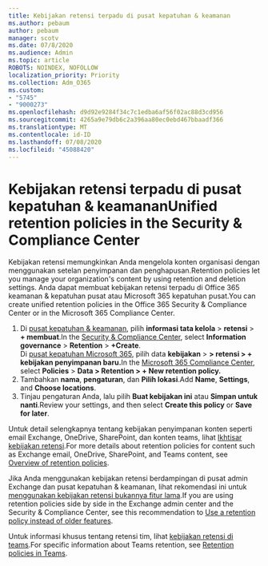 ```yaml
---
title: Kebijakan retensi terpadu di pusat kepatuhan & keamanan
ms.author: pebaum
author: pebaum
manager: scotv
ms.date: 07/8/2020
ms.audience: Admin
ms.topic: article
ROBOTS: NOINDEX, NOFOLLOW
localization_priority: Priority
ms.collection: Adm_O365
ms.custom:
- "5745"
- "9000273"
ms.openlocfilehash: d9d92e9284f34c7c1edba6af56f02ac88d3cd956
ms.sourcegitcommit: 4265a9e79db6c2a396aa80ec0ebd467bbaadf366
ms.translationtype: MT
ms.contentlocale: id-ID
ms.lasthandoff: 07/08/2020
ms.locfileid: "45088420"
---
```

# <a name="unified-retention-policies-in-the-security--compliance-center"></a><span data-ttu-id="bfe52-102">Kebijakan retensi terpadu di pusat kepatuhan & keamanan</span><span class="sxs-lookup"><span data-stu-id="bfe52-102">Unified retention policies in the Security & Compliance Center</span></span>

<span data-ttu-id="bfe52-103">Kebijakan retensi memungkinkan Anda mengelola konten organisasi dengan menggunakan setelan penyimpanan dan penghapusan.</span><span class="sxs-lookup"><span data-stu-id="bfe52-103">Retention policies let you manage your organization's content by using retention and deletion settings.</span></span> <span data-ttu-id="bfe52-104">Anda dapat membuat kebijakan retensi terpadu di Office 365 keamanan & kepatuhan pusat atau Microsoft 365 kepatuhan pusat.</span><span class="sxs-lookup"><span data-stu-id="bfe52-104">You can create unified retention policies in the Office 365 Security & Compliance Center or in the Microsoft 365 Compliance Center.</span></span> 

1. <span data-ttu-id="bfe52-105">Di [pusat kepatuhan & keamanan](https://go.microsoft.com/fwlink/p/?linkid=2077143), pilih **informasi tata kelola**  >  **retensi**  >  **+ membuat**.</span><span class="sxs-lookup"><span data-stu-id="bfe52-105">In the [Security & Compliance Center](https://go.microsoft.com/fwlink/p/?linkid=2077143), select **Information governance** > **Retention** > **+Create**.</span></span> <br/>
    <span data-ttu-id="bfe52-106">Di [pusat kepatuhan Microsoft 365](https://go.microsoft.com/fwlink/p/?linkid=2077149), pilih data **kebijakan**  >  **> retensi > + kebijakan penyimpanan baru.**</span><span class="sxs-lookup"><span data-stu-id="bfe52-106">In the [Microsoft 365 Compliance Center](https://go.microsoft.com/fwlink/p/?linkid=2077149), select **Policies** > **Data > Retention > + New retention policy.**</span></span>
2. <span data-ttu-id="bfe52-107">Tambahkan **nama**, **pengaturan**, dan **Pilih lokasi**.</span><span class="sxs-lookup"><span data-stu-id="bfe52-107">Add **Name**, **Settings**, and **Choose locations**.</span></span>
3. <span data-ttu-id="bfe52-108">Tinjau pengaturan Anda, lalu pilih **Buat kebijakan ini** atau **Simpan untuk nanti**.</span><span class="sxs-lookup"><span data-stu-id="bfe52-108">Review your settings, and then select **Create this policy** or **Save for later**.</span></span>  
      
<span data-ttu-id="bfe52-109">Untuk detail selengkapnya tentang kebijakan penyimpanan konten seperti email Exchange, OneDrive, SharePoint, dan konten teams, lihat [Ikhtisar kebijakan retensi](https://go.microsoft.com/fwlink/?linkid=2127785).</span><span class="sxs-lookup"><span data-stu-id="bfe52-109">For more details about retention policies for content such as Exchange email, OneDrive, SharePoint, and Teams content, see [Overview of retention policies](https://go.microsoft.com/fwlink/?linkid=2127785).</span></span>  
    
<span data-ttu-id="bfe52-110">Jika Anda menggunakan kebijakan retensi berdampingan di pusat admin Exchange dan pusat kepatuhan & keamanan, lihat rekomendasi ini untuk [menggunakan kebijakan retensi bukannya fitur lama](https://docs.microsoft.com/microsoft-365/compliance/retention-policies?view=o365-worldwide#use-a-retention-policy-instead-of-older-features).</span><span class="sxs-lookup"><span data-stu-id="bfe52-110">If you are using retention policies side by side in the Exchange admin center and the Security & Compliance Center, see this recommendation to [Use a retention policy instead of older features](https://docs.microsoft.com/microsoft-365/compliance/retention-policies?view=o365-worldwide#use-a-retention-policy-instead-of-older-features).</span></span>  
    
<span data-ttu-id="bfe52-111">Untuk informasi khusus tentang retensi tim, lihat [kebijakan retensi di teams](https://docs.microsoft.com/microsoftteams/retention-policies).</span><span class="sxs-lookup"><span data-stu-id="bfe52-111">For specific information about Teams retention, see [Retention policies in Teams](https://docs.microsoft.com/microsoftteams/retention-policies).</span></span>